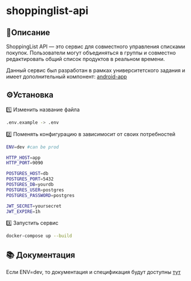 # shoppinglist-api

## 📖Описание
ShoppingList API — это сервис для совместного управления списками покупок. Пользователи могут объединяться в группы и совместно редактировать общий список продуктов в реальном времени.

Данный сервис был разработан в рамках университетского задания и имеет дополнительный компонент: [android-app](https://github.com/Clonsaldafon/ShoppingListApp)

## ⚙️Установка
1️⃣ Изменить название файла
```bash
.env.example -> .env
```
2️⃣ Поменять конфигурацию в зависимосит от своих потребностей
```bash
ENV=dev #can be prod

HTTP_HOST=app
HTTP_PORT=9090

POSTGRES_HOST=db
POSTGRES_PORT=5432
POSTGRES_DB=yourdb
POSTGRES_USER=postgres
POSTGRES_PASSWORD=postgres

JWT_SECRET=yoursecret
JWT_EXPIRE=1h
```
3️⃣ Запустить сервис
```bash
docker-compose up --build
```

## 📚 Документация
Если ENV=dev, то документация и спецификация будут доступны [тут](http://localhost:9090/swagger/index.html)
